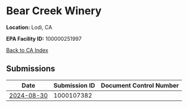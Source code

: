 # Bear Creek Winery

**Location:** Lodi, CA

**EPA Facility ID:** 100000251997

[Back to CA Index](../../index.md)

## Submissions

| Date | Submission ID | Document Control Number |
|------|--------------|-------------------------|
| [2024-08-30](submissions/1000107382.md) | 1000107382 |  |
